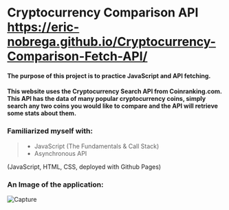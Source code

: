 # Cryptocurrency Comparison API https://eric-nobrega.github.io/Cryptocurrency-Comparison-Fetch-API/
#### The purpose of this project is to practice JavaScript and API fetching.

#### This website uses the Cryptocurrency Search API from Coinranking.com. This API has the data of many popular cryptocurrency coins, simply search any two coins you would like to compare and the API will retrieve some stats about them.

### Familiarized myself with: 
> - JavaScript (The Fundamentals & Call Stack)
> - Asynchronous API 

(JavaScript, HTML, CSS, deployed with Github Pages)

### An Image of the application:
![Capture](https://user-images.githubusercontent.com/91664359/151615217-a7bed911-9a4e-42a2-a2f5-71011820caf0.PNG)


